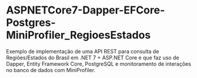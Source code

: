 # ASPNETCore7-Dapper-EFCore-Postgres-MiniProfiler_RegioesEstados
Exemplo de implementação de uma API REST para consulta de Regiões/Estados do Brasil em .NET 7 + ASP.NET Core e que faz uso de Dapper, Entity Framework Core, PostgreSQL e monitoramento de interações no banco de dados com MiniProfiler.
